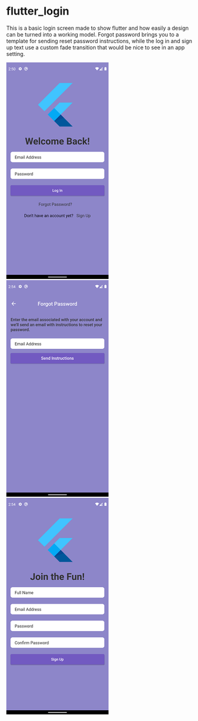 # flutter_login

This is a basic login screen made to show flutter and how easily a design can be turned into a working model. Forgot password brings you to a template for sending reset password instructions, while the log in and sign up text use a custom fade transition that would be nice to see in an app setting.

![Sign In](main.png?raw=true "Sign In Page") ![Forgot Pass](forgot_pass.png "Forgot Password Page") ![Sign Up](sign_up.png "Sign Up Page")



